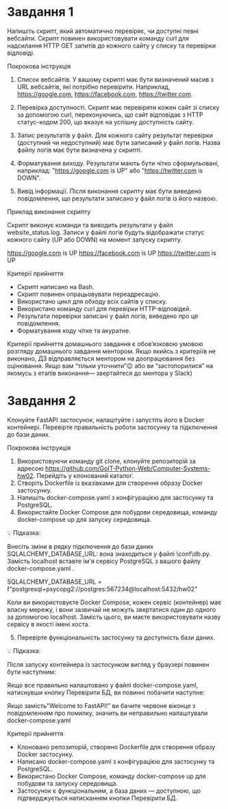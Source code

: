 # Завдання 1

Напишіть скрипт, який автоматично перевіряє, чи доступні певні вебсайти. Скрипт повинен використовувати команду curl для надсилання HTTP GET запитів до кожного сайту у списку та перевірки відповіді.

Покрокова інструкція

1. Список вебсайтів. У вашому скрипті має бути визначений масив з URL вебсайтів, які потрібно перевірити. Наприклад, https://google.com, https://facebook.com, https://twitter.com.

2. Перевірка доступності. Скрипт має перевіряти кожен сайт зі списку за допомогою curl, переконуючись, що сайт відповідає з HTTP статус-кодом 200, що вказує на успішну доступність сайту.

3. Запис результатів у файл. Для кожного сайту результат перевірки (доступний чи недоступний) має бути записаний у файл логів. Назва файлу логів має бути визначена у скрипті.

4. Форматування виходу. Результати мають бути чітко сформульовані, наприклад: "[<https://google.com>](<https://google.com/>) is UP" або "[<https://twitter.com>](<https://twitter.com/>) is DOWN".

5. Вивід інформації. Після виконання скрипту має бути виведено повідомлення, що результати записано у файл логів із його назвою.

Приклад виконання скрипту

Скрипт виконує команди та виводить результати у файл website_status.log. Записи у файлі логів будуть відображати статус кожного сайту (UP або DOWN) на момент запуску скрипту.

<https://google.com> is UP
<https://facebook.com> is UP
<https://twitter.com> is UP

Критерії прийняття

- Скрипт написано на Bash.
- Скрипт повинен опрацьовувати переадресацію.
- Використано цикл для обходу всіх сайтів у списку.
- Використано команду curl для перевірки HTTP-відповідей.
- Результати перевірки записані у файл логів, виведено про це повідомлення.
- Форматування коду чітке та акуратне.

Критерії прийняття домашнього завдання є обов’язковою умовою розгляду домашнього завдання ментором. Якщо якийсь з критеріїв не виконано, ДЗ відправляється ментором на доопрацювання без оцінювання. 
Якщо вам “тільки уточнити”😉 або ви “застопорилися” на якомусь з етапів виконання— звертайтеся до ментора у Slack)

# Завдання 2

Клонуйте FastAPI застосунок, налаштуйте і запустіть його в Docker контейнері. Перевірте правильність роботи застосунку та підключення до бази даних.

Покрокова інструкція

1. Використовуючи команду git clone, клонуйте репозиторій за адресою https://github.com/GoIT-Python-Web/Computer-Systems-hw02. Перейдіть у клонований каталог.
2. Створіть Dockerfile із вказівками для створення образу Docker застосунку.
3. Напишіть docker-compose.yaml з конфігурацією для застосунку та PostgreSQL.
4. Використайте Docker Compose для побудови середовища, команду docker-compose up для запуску середовища.

💡 Підказка: 

Внесіть зміни в рядку підключення до бази даних SQLALCHEMY_DATABASE_URL: вона знаходиться у файлі \\conf\\db.py. Замість localhost вставте ім'я сервісу PostgreSQL з вашого файлу docker-compose.yaml .

SQLALCHEMY_DATABASE_URL = f"postgresql+psycopg2://postgres:567234@localhost:5432/hw02"

Коли ви використовуєте Docker Compose, кожен сервіс (контейнер) має власну мережу, і вони зазвичай не можуть звертатися один до одного за допомогою localhost. Замість цього, ви маєте використовувати назву сервісу в якості імені хоста.

5. Перевірте функціональність застосунку та доступність бази даних.

💡 Підказка:

Після запуску контейнера із застосунком вигляд у браузері повинен бути наступним:

Якщо все правильно налаштовано у файлі docker-compose.yaml, натиснувши кнопку Перевірити БД, ви повинні побачити наступне:

Якщо замість"Welcome to FastAPI!” ви бачите червоне віконце з повідомленням про помилку, значить ви неправильно налаштували docker-compose.yaml

Критерії прийняття

- Клоновано репозиторій, створено Dockerfile для створення образу Docker застосунку.
- Написано docker-compose.yaml з конфігурацією для застосунку та PostgreSQL.
- Використано Docker Compose, команду docker-compose up для побудови та запуску середовища.
- Застосунок є функціональним, а база даних — доступною, що підтверджується натисканням кнопки Перевірити БД.
